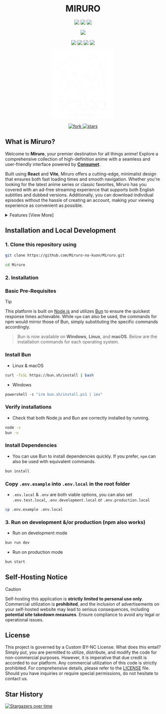 <h1 align="center">
MIRURO
</h1>

<p align="center">
  <a href="https://www.typescriptlang.org/"><img src="https://img.shields.io/badge/typescript-%23007acc.svg?style=for-the-badge&logo=typescript&logoColor=%23ffffff"/></a>
  <a href="https://reactjs.org/"><img src="https://img.shields.io/badge/react-%2320232a.svg?style=for-the-badge&logo=react&logoColor=%2361DAFB"/></a>
  <a href="https://vitejs.dev/"><img src="https://img.shields.io/badge/vite-%239269fe.svg?style=for-the-badge&logo=vite&logoColor=yellow&border"/></a>
</p>

<p align="center">
  <a href="https://styled-components.com/"><img src="https://img.shields.io/badge/styled--components-742b66.svg?style=for-the-badge&logo=styled-components&logoColor=#e682d5"/></a>
</p>

<p align="center">
  <a href="https://nodejs.org/"><img src="https://img.shields.io/badge/Node.js-339933.svg?style=for-the-badge&logo=node.js&logoColor=white"/></a>
  <a href="https://bunjs.dev/"><img src="https://img.shields.io/badge/Bun.js-febbd0.svg?style=for-the-badge&logo=bun&logoColor=f9f1e1"/></a>
  <a href="https://vercel.com/"><img src="https://img.shields.io/badge/vercel-%23000000.svg?style=for-the-badge&logo=vercel&logoColor=white"/></a>
  <a href="https://www.cloudflare.com/"><img src="https://img.shields.io/badge/cloudflare-white.svg?style=for-the-badge&logo=cloudflare&logoColor=orange"/></a>
</p>

<p align="center">
  <a href="https://www.miruro.com" target="_blank">
    <img src="https://raw.githubusercontent.com/Miruro-no-kuon/Miruro/main/src/assets/miruro-transparent-white.png" alt="Logo" width="200"/>
  </a>
</p>

<p align="center">
  <a href="https://github.com/Miruro-no-Kuon/Miruro/fork">
    <img src="https://img.shields.io/github/forks/Miruro-no-Kuon/Miruro?style=social" alt="fork"/>
  </a>
  <a href="https://github.com/Miruro-no-Kuon/Miruro/stargazers">
    <img src="https://img.shields.io/github/stars/Miruro-no-Kuon/Miruro?style=social" alt="stars"/>
  </a>
</p>

## What is Miruro?

Welcome to **Miruro**, your premier destination for all things anime! Explore a comprehensive collection of high-definition anime with a seamless and user-friendly interface powered by **[Consumet](https://github.com/consumet)**.

Built using **React** and **Vite**, Miruro offers a cutting-edge, minimalist design that ensures both fast loading times and smooth navigation. Whether you're looking for the latest anime series or classic favorites, Miruro has you covered with an ad-free streaming experience that supports both English subtitles and dubbed versions. Additionally, you can download individual episodes without the hassle of creating an account, making your viewing experience as convenient as possible.

<details>
<summary>Features [View More]</summary>

### General

- Sub/Dub Anime support
- User-friendly & Mobile responsive
- Anilist Sync
- Light/Dark theme
- Continue Watching Section

### Watch Page

- **Player**
  - Autoplay next episode
  - Skip op/ed button

</details>

## Installation and Local Development

### 1. Clone this repository using

```bash
git clone https://github.com/Miruro-no-kuon/Miruro.git
```

```bash
cd Miruro
```

### 2. Installation

### Basic Pre-Requisites

> [!TIP]
> This platform is built on [Node.js](https://nodejs.org/) and utilizes [Bun](https://bun.sh/) to ensure the quickest response times achievable. While `npm` can also be used, the commands for npm would mirror those of Bun, simply substituting the specific commands accordingly.

> Bun is now available on **Windows**, **Linux**, and **macOS**. Below are the installation commands for each operating system.

### Install Bun

- Linux & macOS

```bash
curl -fsSL https://bun.sh/install | bash
```

- Windows

```powershell
powershell -c "irm bun.sh/install.ps1 | iex"
```

### Verify installations

- Check that both Node.js and Bun are correctly installed by running.

```bash
node -v
bun -v
```

### Install Dependencies

- You can use Bun to install dependencies quickly. If you prefer, `npm` can also be used with equivalent commands.

```bash
bun install
```

### Copy `.env.example` into `.env.local` in the root folder

- `.env.local` & `.env` are both viable options, you can also set
  `.env.test.local`,
  `.env.development.local` or
  `.env.production.local`

```bash
cp .env.example .env.local
```

### 3. Run on development &/or production (npm also works)

- Run on development mode

```bash
bun run dev
```

- Run on production mode

```bash
bun start
```

## Self-Hosting Notice

> [!CAUTION]
> Self-hosting this application is **strictly limited to personal use only**. Commercial utilization is **prohibited**, and the inclusion of advertisements on your self-hosted website may lead to serious consequences, including **potential site takedown measures**. Ensure compliance to avoid any legal or operational issues.

## License

This project is governed by a Custom BY-NC License. What does this entail? Simply put, you are permitted to utilize, distribute, and modify the code for non-commercial purposes. However, it is imperative that due credit is accorded to our platform. Any commercial utilization of this code is strictly prohibited. For comprehensive details, please refer to the [LICENSE](LICENSE) file. Should you have inquiries or require special permissions, do not hesitate to contact us.

<!-- ## Found a Bug?

Uh-oh, looks like you stumbled upon a bug? No worries, we're here to squash it! Just head over to our [**issues**](https://github.com/Miruro-no-kuon/Miruro-no-Kuon/issues) section on GitHub and let us know what's up.

## Support & Contributions

### Want to Help Out?

- ✴️ [**Star this project**](https://github.com/Miruro-no-kuon/Miruro)

- Feel free to contribute to this project! Whether you're an experienced developer or have been in the field for a while, your help is valuable. -->

## Star History

[![Stargazers over time](https://starchart.cc/Miruro-no-kuon/Miruro.svg?variant=adaptive)](https://starchart.cc/Miruro-no-kuon/Miruro)
